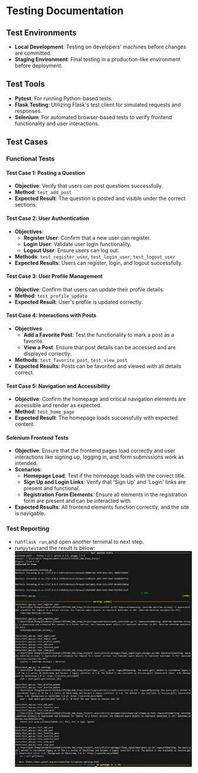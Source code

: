 # Testing Documentation

## Test Environments
- **Local Development**: Testing on developers' machines before changes are committed.
- **Staging Environment**: Final testing in a production-like environment before deployment.

## Test Tools
- **Pytest**: For running Python-based tests.
- **Flask Testing**: Utilizing Flask's test client for simulated requests and responses.
- **Selenium**: For automated browser-based tests to verify frontend functionality and user interactions.

## Test Cases

### Functional Tests

#### Test Case 1: Posting a Question
- **Objective**: Verify that users can post questions successfully.
- **Method**: `test_add_post`
- **Expected Result**: The question is posted and visible under the correct sections.

#### Test Case 2: User Authentication
- **Objectives**:
  - **Register User**: Confirm that a new user can register.
  - **Login User**: Validate user login functionality.
  - **Logout User**: Ensure users can log out.
- **Methods**: `test_register_user`, `test_login_user`, `test_logout_user`
- **Expected Results**: Users can register, login, and logout successfully.

#### Test Case 3: User Profile Management
- **Objective**: Confirm that users can update their profile details.
- **Method**: `test_profile_update`
- **Expected Result**: User's profile is updated correctly.

#### Test Case 4: Interactions with Posts
- **Objectives**:
  - **Add a Favorite Post**: Test the functionality to mark a post as a favorite.
  - **View a Post**: Ensure that post details can be accessed and are displayed correctly.
- **Methods**: `test_favorite_post`, `test_view_post`
- **Expected Results**: Posts can be favorited and viewed with all details correct.

#### Test Case 5: Navigation and Accessibility
- **Objective**: Confirm the homepage and critical navigation elements are accessible and render as expected.
- **Method**: `test_home_page`
- **Expected Result**: The homepage loads successfully with expected content.

#### Selenium Frontend Tests
- **Objective**: Ensure that the frontend pages load correctly and user interactions like signing up, logging in, and form submissions work as intended.
- **Scenarios**:
  - **Homepage Load**: Test if the homepage loads with the correct title.
  - **Sign Up and Login Links**: Verify that 'Sign Up' and 'Login' links are present and functional.
  - **Registration Form Elements**: Ensure all elements in the registration form are present and can be interacted with.
- **Expected Results**: All frontend elements function correctly, and the site is navigable.


### Test Reporting
- run```flask run```,and open another ternimal to next step.
- run```pytest```and the result is below:
![test result](./document_images/test_result.png)